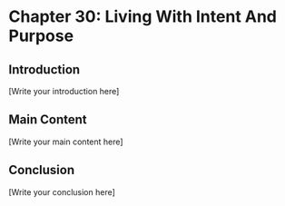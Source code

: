# Chapter 30: Living With Intent And Purpose

## Introduction

[Write your introduction here]

## Main Content

[Write your main content here]

## Conclusion

[Write your conclusion here]